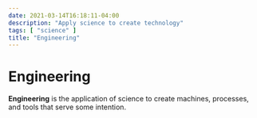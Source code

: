 ```yaml
---
date: 2021-03-14T16:18:11-04:00
description: "Apply science to create technology"
tags: [ "science" ]
title: "Engineering"
---
```


<!-- TODO: Tag engineering articles before removing draft: true -->

<!-- TODO: https://www.sciencebuddies.org/science-fair-projects/engineering-design-process/engineering-design-process-steps -->

# Engineering

**Engineering** is the application of science to create machines, processes, and tools that serve some intention.

<!--
## The Engineering Process

The **engineering process** consists of four stages: **Brainstorm**, **research**, **prototype**, and **build**. This process is iterative and the steps within one stage are may be completed in parallel with steps from another stage. Generally, however, the majority of effort is focused on one stage at a time.

```mermaid
graph TD
  Brainstorm - ->
	Research - ->
	Prototype - ->
	Build - ->
	Deploy -.-> |Refine| Brainstorm
	Build -.-> |Refine| Brainstorm
	Prototype -.-> |Refine| Brainstorm
	Research -.-> |Refine| Brainstorm
```

Generally speaking, each stage is more expensive and risky than its predecessors. <!-- TODO: Pull in KSU talk content - ->

### 🧠 Brainstorm

The **brainstorm** stage establishes the opportunity and preliminary scope for the product. The **opportunity** is the problem to be solved, the **scope** is what the product should and shouldn't do, and the **product** what is produced at the end of the engineering process to solve the problem. Brainstorming may start with a well defined problem, the simple desire to just make _something_, or anywhere in between. As issues and unexpected challenges arise in subsequent stages, the surest way to resolve them is to return to the brainstorming stage with the narrower opportunity and newly identified constraints.

1. Scenes - Where is the problem? Who experiences it? Why?
2. Problems - What could go wrong? What's difficult about it?
3. Solutions - How can the build prevent things from going wrong?

The result of the brainstorm stage is a general vision of what problem is being solved and a set of ideas that can be validated (i.e. a list of "things to try").

### 📚 Research

The **research** stage is where scope is defined. **Scope** is the refined set of requirements and constraints for the build. **Requirements** are what the build _must_ or _should_ do, and **constraints** are what the build _must not_ or _should not_ do.

1. What must/should the product do?
2. What must/should the parts/components of the product be?
3. What must/should the limitations of the product be?

As requirements and constraints are identified, conduct research by learning how others have solved similar requirements or dealt with similar constraints:

* On search engines
* In patents
* From colleagues

Result: Specifications = Requirements + Constraints + Experimental Results

#### 📝 Requirements

When listing requirements, it can help to sort them into "essential" and "non essential" groups. Within each group, each requirement can be ranked to help focus on problem solving and later changes to the scope. Requirements only state what the build must or should do; they do not state _how_ it must be done. This is important because it leaves the final solution open to creative problem solving and optimization.

Once requirements are reasonably well defined, it's time to think about how each requirement can be met. For any given requirement, it's best to think of and research multiple solutions. Even solutions that seem non-viable now may prove insightful, or even essential, later on. Conversely, solutions that seem viable now may prove impractical with research; and it's much faster, easier, and cheaper to invalidate a solution with research than it is in a prototype, build, or deployment.

<!-- Todo: Requirements process diagram - ->

#### ⧩ Constraints

Constraints may be properties of the process or materials used, such as size, conductivity, or elasticity; or they may be limitations intentionally imposed on the build such as time, budget, or design (e.g. branding). Constraints often seed creativity. In a world of unlimited possibilities, _time_ can be one of the most useful constraints to apply. Time constraints, even when artificial, can force decisions to be made and foster creative solutions.

#### 🧪 Experimentation

Some questions can't be answered by looking up information. These questions tend to be highly contextual to the product you're building and require experimentation to find answers.

1. Define the question and variables. **Independent variables** do not depend on other variables, whereas **dependent variables** will change when other variables change (for example, the height of a platform can be set independently but the time it takes an object to fall from that platform will _depend_ on the platform height). A well-designed experiment will keep all variables the same, except for a single independent variable.
2. Setup the experiment. Use the same materials you plan to use in the final product.
3. Run the experiment. Measure the outcome. Outcomes can be quantitative or qualitative. Quantitative outcomes are measurable by a discrete number (e.g. the amount of time it takes an object to fall from a platform). Qualitative outcomes are subjective or opinion based (e.g. which color is best?).

### Prototype

The **prototype** stage is a series of quick experiments designed to validate assumptions. A good prototype is cheap to build, easy to adjust one variable at a time, and as similar to the final product as possible.

#### Troubleshooting

When the prototype doesn't work or come together as expected, it's necessary to troubleshoot what went wrong. The steps to troubleshooting are:

1. Observe where the failure occurred. Sometimes this can be obvious, other times elements of the product need to be broken down into smaller and smaller parts.
2. Make a hypothesis about how to fix the failure.
3. Test the hypothesis.

This process is repeated until the issue is successfully resolved.

-->

